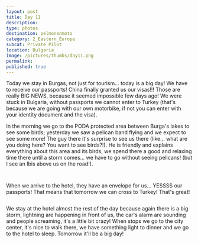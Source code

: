 ```yaml
---
layout: post
title: Day 11
description: 
type: photos
destination: pelmonenmoto
category: 2_Eastern_Europe
subcat: Private Pilot
location: Bulgaria
image: /pictures/thumbs/day11.png
permalink: 
published: true
---
```


Today we stay in Burgas, not just for tourism... today is a big day! We have to receive our passports! China finally granted us our visas!!! Those are really BIG NEWS, because it seemed impossible few days ago! We were stuck in Bulgaria, without passports we cannot enter to Turkey (that's because we are going with our own motorbike, if not you can enter with your identity document and the visa).

In the morning we go to the PODA protected area between Burga's lakes to see some birds; yesterday we saw a pelican band flying and we expect to see some more! The guy there it's surprise to see us there (like... what are you doing here? You want to see birds?!). He is friendly and explains everything about this area and its birds, we spend there a good and relaxing time there until a storm comes... we have to go without seeing pelicans! (but I see an Ibis above us on the road!). 

<p><a
href="https://lh3.googleusercontent.com/T9QAr1HPhyvv6cjJCcYlYyH9sFQFWdo_uiv_wZ3DiJKtw-_JG4gRMt_2rfMsrSVTU_YPKRxQbmvn-Jie4cICPjvjARe5zdIAUGAT7yOUD3I5A7ZsLKpueDWfAzBCD0cqA3pE7d0Tcjh_Pe535BrTR1SM4lCcjri13GEjpc4BF3drsEYJoqOSL44FGxERhdu-M57B4wdgA1PS6k6QjwN8UBOeeMV1K4NnLi-zZ5yDpSR9M7aPrQy3yj1r1k1Osu7IJ3yUKtFY3PK3FG6UdGpl9BHmlup_KqRCXONF1QrYk24DYjvPRMz8OGafqQcr9RQNDqSaq09esvbHboOjEJ1euimxdaPN1VvJO9p9COdGK9GROei5-A9oYOQ26IvBkQnklU4zqrIPH_2UYq51Bvz0ux-EZs_q8QxL9IY_QmDtB2EkJkZtkqrH2IAvU0eRp-qkAy8ZS6HWZR5WSEutCPjKODNfZHiXlmDbgs00WtW6q9ry8CYnRsLekiFQ7hAESvrC49Q3if8QSbODR3TRiMU72eUe2DBetuV3_wWhyCfkdtfqvDfofte2KRNT-tW8nGp6cNumWupH8SZEeASP6VrsNlTKlbTTV8XwKZT1M0WCmqghSwSIZuXdLKerWsTmkEFBhX2QwJiYLQmgEdnV2z8pojUg18EKyJcXYA=w1059-h794-no"><img 
src="https://lh3.googleusercontent.com/T9QAr1HPhyvv6cjJCcYlYyH9sFQFWdo_uiv_wZ3DiJKtw-_JG4gRMt_2rfMsrSVTU_YPKRxQbmvn-Jie4cICPjvjARe5zdIAUGAT7yOUD3I5A7ZsLKpueDWfAzBCD0cqA3pE7d0Tcjh_Pe535BrTR1SM4lCcjri13GEjpc4BF3drsEYJoqOSL44FGxERhdu-M57B4wdgA1PS6k6QjwN8UBOeeMV1K4NnLi-zZ5yDpSR9M7aPrQy3yj1r1k1Osu7IJ3yUKtFY3PK3FG6UdGpl9BHmlup_KqRCXONF1QrYk24DYjvPRMz8OGafqQcr9RQNDqSaq09esvbHboOjEJ1euimxdaPN1VvJO9p9COdGK9GROei5-A9oYOQ26IvBkQnklU4zqrIPH_2UYq51Bvz0ux-EZs_q8QxL9IY_QmDtB2EkJkZtkqrH2IAvU0eRp-qkAy8ZS6HWZR5WSEutCPjKODNfZHiXlmDbgs00WtW6q9ry8CYnRsLekiFQ7hAESvrC49Q3if8QSbODR3TRiMU72eUe2DBetuV3_wWhyCfkdtfqvDfofte2KRNT-tW8nGp6cNumWupH8SZEeASP6VrsNlTKlbTTV8XwKZT1M0WCmqghSwSIZuXdLKerWsTmkEFBhX2QwJiYLQmgEdnV2z8pojUg18EKyJcXYA=w1059-h794-no" alt=""></a></p>

<p><a
href="https://lh3.googleusercontent.com/wHDorqCuCDUbkAiZODvuLX8cwwMsnfF1q7oqSbhCZINLP3LzHFfCf-cmWC3VTR27IF7neDBi-N7RZZvyyWR4ocFfX7ZFVBXmSIgottFmveO9vxg3LltCffQhoFveToXbAkojBRwsaOboK-Jj3PmIYZP7GeQP4-B458AqB__sis-8cFk-I7M_sCA8I-WtLHGaZiQXZp--f65qtXQ23Q5sOIKcXr3jYw183obKH8FSAKNpnNsJ5lxdcoQqB1IqPs9n4UnjY_52mDojpDhItBsL25xcPzzTonATT0unv79bT4Wbp84_tBX7HxalD9hEBqapnka5K7bFMN5xvjG-iVgdQzS_Rqb0zpkmx_TMUCNSiH8DRvTGnBo_GDnuh_ktr1TkWDsDBWIfDQIOtop95G7R9brB25UB4ttDXeqPO9S6ImO_-k4Cwbwnx5pqCPjuvIjI2HrwwBn3Xf45wyaWS8aUW1CcTZD2vwXbyG_do0CVMEahSJUw6f6OoiebCD5q0FE8wmiRAVJfENx-SfCZw7hTAmbjyrhOwgxDz83AfMgROzS4rv-iVfJfqnsZeta-Ni7YLU-QPq16ScvuW7r4aB7YwoEHiGJSQ0Tim8l4G1-bI4Lb4ZiP4-NeIMlh9OY9JbhsvYIKbNi7f-mg6GBdrrDKxsNb9PYeJS5ZEw=w1059-h794-no"><img 
src="https://lh3.googleusercontent.com/wHDorqCuCDUbkAiZODvuLX8cwwMsnfF1q7oqSbhCZINLP3LzHFfCf-cmWC3VTR27IF7neDBi-N7RZZvyyWR4ocFfX7ZFVBXmSIgottFmveO9vxg3LltCffQhoFveToXbAkojBRwsaOboK-Jj3PmIYZP7GeQP4-B458AqB__sis-8cFk-I7M_sCA8I-WtLHGaZiQXZp--f65qtXQ23Q5sOIKcXr3jYw183obKH8FSAKNpnNsJ5lxdcoQqB1IqPs9n4UnjY_52mDojpDhItBsL25xcPzzTonATT0unv79bT4Wbp84_tBX7HxalD9hEBqapnka5K7bFMN5xvjG-iVgdQzS_Rqb0zpkmx_TMUCNSiH8DRvTGnBo_GDnuh_ktr1TkWDsDBWIfDQIOtop95G7R9brB25UB4ttDXeqPO9S6ImO_-k4Cwbwnx5pqCPjuvIjI2HrwwBn3Xf45wyaWS8aUW1CcTZD2vwXbyG_do0CVMEahSJUw6f6OoiebCD5q0FE8wmiRAVJfENx-SfCZw7hTAmbjyrhOwgxDz83AfMgROzS4rv-iVfJfqnsZeta-Ni7YLU-QPq16ScvuW7r4aB7YwoEHiGJSQ0Tim8l4G1-bI4Lb4ZiP4-NeIMlh9OY9JbhsvYIKbNi7f-mg6GBdrrDKxsNb9PYeJS5ZEw=w1059-h794-no" alt=""></a></p>

When we arrive to the hotel, they have an envelope for us... YESSSS our passports! That means that tomorrow we can cross to Turkey! That's great!

<p><a
href="https://lh3.googleusercontent.com/TP0nPTRxuSEHWgLSheKmV1YLszNaKLM89XUqyFMH7wnItTrQMBjIDN9vRNuO2y9NrHt3XxSHFuyYZgRidhtVpmYxZQ8AMC6oCiJ8tcz-B9v4XRE3BcSmV6iQIzzWJoDcKnPtw6BceGTFeyc-upUJ8N38sx6gESAoGi2COCQi5EWqMFb6xhX71dZH1EWz7A07nFwgMX_u5LuixKEtfN5wbxhFyFGZDlPZB4n-z9cOJpm4WysQnnhkZHc0UzxNnYbPub9DEeWJf-nmsfYSzszwidThmbhzJwExsWM4mHIPH3nsNYPPNPqudjVaBDKHx9iMjhuRBCuOyvXCvQhpkdZKM_BPBThj6Reye2AqKuXVWnEAV2UevARxHGshoSLW6m-78AZJ25ruS3OjXvhxPSlhhxXBJxTRfYKWvzTRAF_OYEaehRaWcRGwnMhgAV6ZYqG-fdby5XTKaDnKfDcmCa2YpMD4Sn8bSm3Ap85WgX5QEIVAk4En-d8KRz6Q8oKgW0mskuOk_fjDlixlICGXvaOlKr66MmmAlDmkIvfY0w4gef73QugzbR3oO6PcZ_MUbLK-Cs8lkpYkMW7kvJ1SS4D2XkHQn8vuicIuok1hXSXdp77tfnpmbzF-CUOlsRCwdfz2hY13_gUH2eZCfI8jCdCZ1qxiOs3uwqgyMA=s794-no"><img 
src="https://lh3.googleusercontent.com/TP0nPTRxuSEHWgLSheKmV1YLszNaKLM89XUqyFMH7wnItTrQMBjIDN9vRNuO2y9NrHt3XxSHFuyYZgRidhtVpmYxZQ8AMC6oCiJ8tcz-B9v4XRE3BcSmV6iQIzzWJoDcKnPtw6BceGTFeyc-upUJ8N38sx6gESAoGi2COCQi5EWqMFb6xhX71dZH1EWz7A07nFwgMX_u5LuixKEtfN5wbxhFyFGZDlPZB4n-z9cOJpm4WysQnnhkZHc0UzxNnYbPub9DEeWJf-nmsfYSzszwidThmbhzJwExsWM4mHIPH3nsNYPPNPqudjVaBDKHx9iMjhuRBCuOyvXCvQhpkdZKM_BPBThj6Reye2AqKuXVWnEAV2UevARxHGshoSLW6m-78AZJ25ruS3OjXvhxPSlhhxXBJxTRfYKWvzTRAF_OYEaehRaWcRGwnMhgAV6ZYqG-fdby5XTKaDnKfDcmCa2YpMD4Sn8bSm3Ap85WgX5QEIVAk4En-d8KRz6Q8oKgW0mskuOk_fjDlixlICGXvaOlKr66MmmAlDmkIvfY0w4gef73QugzbR3oO6PcZ_MUbLK-Cs8lkpYkMW7kvJ1SS4D2XkHQn8vuicIuok1hXSXdp77tfnpmbzF-CUOlsRCwdfz2hY13_gUH2eZCfI8jCdCZ1qxiOs3uwqgyMA=s794-no" alt=""></a></p>

We stay at the hotel almost the rest of the day because again there is a big storm, lightning are happening in front of us, the car's alarm are sounding and people screaming, it's a little bit crazy! When stops we go to the city center, it's nice to walk there, we have something light to dinner and we go to the hotel to sleep. Tomorrow it'll be a big day!

<p><a
href="https://lh3.googleusercontent.com/Bg1zDut5m2XyPr4hLfA9BPOYT_r8SMsi0HwbzR29X8H4YkAgLxHKf4efpfPAgkErtjXbUaOrqtUovf7en3ED52aOtv84xm5R-M1K6Z5mp2IoCPIqcs9xi9O1xHbo1xXIcBk4EihPgPhacqyPVF0wblkojU9ydgQLNamIYGePVsQ1s53YhDoN3GOlzQVO7nien2EYF8BxMQHc1w9cz4EI96sn61FY012e2ZAkI59EcgGLc6_5mJ_ou8dexl4j5sA6eLjt980coKPDGUwjFRGPn6xi2VTEzKjkIJ1dENHuNeFOQZR7dEuSm98J1bByYqGof4u7vUpJfo0zGqINYmgv3zSmo1EoDGGO3rpL1LC2uuf7veyL1rpvcqIFho_ZBcBaWDi3z0lxvNocKOeuNi_tX2qR70F23aaIIQNUxmD3zzPgH0sO5h_omDPS9sdtBGEyTLgBDNZf6Ax6nOvB2401sq3tH8gtb61aMoAavrNnM8TCJTYg-t5JCZa8LVr6D_OP-fqcMk-bwaQ-8xOhnQTLD6koPOYgD1XTihkYSRK3KWs4W-JUd7v_1X34fO0K-Tdw4MJsBdN_JviCviEj6dROxh-xUvgIgADorgxTyAmwlnNdt6LMMD0reQeh0FcgL28wTxqNIUvv7g3Yep-WNsXaEJFeXBDxNZQoLQ=w1059-h794-no"><img 
src="https://lh3.googleusercontent.com/Bg1zDut5m2XyPr4hLfA9BPOYT_r8SMsi0HwbzR29X8H4YkAgLxHKf4efpfPAgkErtjXbUaOrqtUovf7en3ED52aOtv84xm5R-M1K6Z5mp2IoCPIqcs9xi9O1xHbo1xXIcBk4EihPgPhacqyPVF0wblkojU9ydgQLNamIYGePVsQ1s53YhDoN3GOlzQVO7nien2EYF8BxMQHc1w9cz4EI96sn61FY012e2ZAkI59EcgGLc6_5mJ_ou8dexl4j5sA6eLjt980coKPDGUwjFRGPn6xi2VTEzKjkIJ1dENHuNeFOQZR7dEuSm98J1bByYqGof4u7vUpJfo0zGqINYmgv3zSmo1EoDGGO3rpL1LC2uuf7veyL1rpvcqIFho_ZBcBaWDi3z0lxvNocKOeuNi_tX2qR70F23aaIIQNUxmD3zzPgH0sO5h_omDPS9sdtBGEyTLgBDNZf6Ax6nOvB2401sq3tH8gtb61aMoAavrNnM8TCJTYg-t5JCZa8LVr6D_OP-fqcMk-bwaQ-8xOhnQTLD6koPOYgD1XTihkYSRK3KWs4W-JUd7v_1X34fO0K-Tdw4MJsBdN_JviCviEj6dROxh-xUvgIgADorgxTyAmwlnNdt6LMMD0reQeh0FcgL28wTxqNIUvv7g3Yep-WNsXaEJFeXBDxNZQoLQ=w1059-h794-no" alt=""></a></p>
